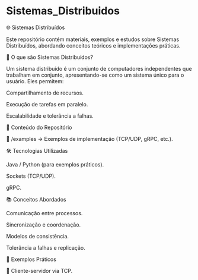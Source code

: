 # Sistemas_Distribuidos

🌐 Sistemas Distribuídos

Este repositório contém materiais, exemplos e estudos sobre Sistemas Distribuídos, abordando conceitos teóricos e implementações práticas.

📖 O que são Sistemas Distribuídos?

Um sistema distribuído é um conjunto de computadores independentes que trabalham em conjunto, apresentando-se como um sistema único para o usuário. Eles permitem:

Compartilhamento de recursos.

Execução de tarefas em paralelo.

Escalabilidade e tolerância a falhas.

🚀 Conteúdo do Repositório

📂 /examples → Exemplos de implementação (TCP/UDP, gRPC, etc.).

🛠️ Tecnologias Utilizadas

Java / Python (para exemplos práticos).

Sockets (TCP/UDP).

gRPC.

📚 Conceitos Abordados

Comunicação entre processos.

Sincronização e coordenação.

Modelos de consistência.

Tolerância a falhas e replicação.

📌 Exemplos Práticos

🔗 Cliente-servidor via TCP.

